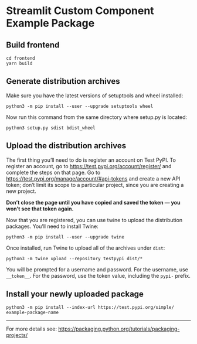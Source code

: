 # Streamlit Custom Component Example Package

## Build frontend

```shell
cd frontend
yarn build
```

## Generate distribution archives

Make sure you have the latest versions of setuptools and wheel installed:

```shell
python3 -m pip install --user --upgrade setuptools wheel
```

Now run this command from the same directory where setup.py is located:

```shell
python3 setup.py sdist bdist_wheel
```

## Upload the distribution archives

The first thing you’ll need to do is register an account on Test PyPI. To register an account, go to https://test.pypi.org/account/register/ and complete the steps on that page. Go to https://test.pypi.org/manage/account/#api-tokens and create a new API token; don’t limit its scope to a particular project, since you are creating a new project.

**Don’t close the page until you have copied and saved the token — you won’t see that token again.**

Now that you are registered, you can use twine to upload the distribution packages. You’ll need to install Twine:

```shell
python3 -m pip install --user --upgrade twine
```

Once installed, run Twine to upload all of the archives under `dist`:

```shell
python3 -m twine upload --repository testpypi dist/*
```

You will be prompted for a username and password. For the username, use `__token__`. For the password, use the token value, including the `pypi-` prefix.

## Install your newly uploaded package

```shell
python3 -m pip install --index-url https://test.pypi.org/simple/ example-package-name
```

---

For more details see: https://packaging.python.org/tutorials/packaging-projects/
